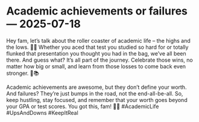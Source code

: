 # Academic achievements or failures — 2025-07-18

Hey fam, let’s talk about the roller coaster of academic life – the highs and the lows. 🎢💥 Whether you aced that test you studied so hard for or totally flunked that presentation you thought you had in the bag, we’ve all been there. And guess what? It’s all part of the journey. Celebrate those wins, no matter how big or small, and learn from those losses to come back even stronger. 💪📚

Academic achievements are awesome, but they don’t define your worth. And failures? They’re just bumps in the road, not the end-all-be-all. So, keep hustling, stay focused, and remember that your worth goes beyond your GPA or test scores. You got this, fam! 👊✨ #AcademicLife #UpsAndDowns #KeepItReal